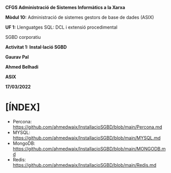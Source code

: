 **CFGS Administració de Sistemes Informàtics a la Xarxa**

**Mòdul 10:** Administració de sistemes gestors de base de dades (ASIX)

**UF 1:** Llenguatges SQL: DCL i extensió procedimental

SGBD corporatiu

**Activitat 1: Instal·lació SGBD**

**Gaurav Pal**

**Ahmed Belhadi**

**ASIX**

**17/03/2022**

# **[ÍNDEX]** 

- Percona: https://github.com/ahmedwaix/InstallacioSGBD/blob/main/Percona.md
- MYSQL: https://github.com/ahmedwaix/InstallacioSGBD/blob/main/MYSQL.md
- MongoDB: https://github.com/ahmedwaix/InstallacioSGBD/blob/main/MONGODB.md
- Redis: https://github.com/ahmedwaix/InstallacioSGBD/blob/main/Redis.md

